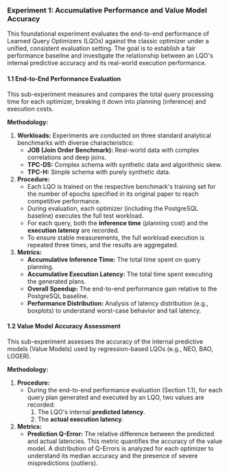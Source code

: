 ### **Experiment 1: Accumulative Performance and Value Model Accuracy**

This foundational experiment evaluates the end-to-end performance of Learned Query Optimizers (LQOs) against the classic optimizer under a unified, consistent evaluation setting. The goal is to establish a fair performance baseline and investigate the relationship between an LQO's internal predictive accuracy and its real-world execution performance.

#### **1.1 End-to-End Performance Evaluation**

This sub-experiment measures and compares the total query processing time for each optimizer, breaking it down into planning (inference) and execution costs.

**Methodology:**
1.  **Workloads:** Experiments are conducted on three standard analytical benchmarks with diverse characteristics:
    *   **JOB (Join Order Benchmark):** Real-world data with complex correlations and deep joins.
    *   **TPC-DS:** Complex schema with synthetic data and algorithmic skew.
    *   **TPC-H:** Simple schema with purely synthetic data.
2.  **Procedure:**
    *   Each LQO is trained on the respective benchmark's training set for the number of epochs specified in its original paper to reach competitive performance.
    *   During evaluation, each optimizer (including the PostgreSQL baseline) executes the full test workload.
    *   For each query, both the **inference time** (planning cost) and the **execution latency** are recorded.
    *   To ensure stable measurements, the full workload execution is repeated three times, and the results are aggregated.
3.  **Metrics:**
    *   **Accumulative Inference Time:** The total time spent on query planning.
    *   **Accumulative Execution Latency:** The total time spent executing the generated plans.
    *   **Overall Speedup:** The end-to-end performance gain relative to the PostgreSQL baseline.
    *   **Performance Distribution:** Analysis of latency distribution (e.g., boxplots) to understand worst-case behavior and tail latency.

#### **1.2 Value Model Accuracy Assessment**

This sub-experiment assesses the accuracy of the internal predictive models (Value Models) used by regression-based LQOs (e.g., NEO, BAO, LOGER).

**Methodology:**
1.  **Procedure:**
    *   During the end-to-end performance evaluation (Section 1.1), for each query plan generated and executed by an LQO, two values are recorded:
        1.  The LQO's internal **predicted latency**.
        2.  The **actual execution latency**.
2.  **Metrics:**
    *   **Prediction Q-Error:** The relative difference between the predicted and actual latencies. This metric quantifies the accuracy of the value model. A distribution of Q-Errors is analyzed for each optimizer to understand its median accuracy and the presence of severe mispredictions (outliers).
